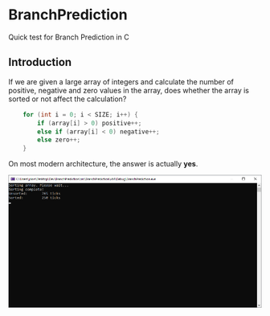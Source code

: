 # BranchPrediction
Quick test for Branch Prediction in C

## Introduction

If we are given a large array of integers and calculate the number of positive, negative and zero values in the array, does whether the array is sorted or not affect the calculation?

```C
    for (int i = 0; i < SIZE; i++) {
        if (array[i] > 0) positive++;
        else if (array[i] < 0) negative++;
        else zero++;
    }    
```

On most modern architecture, the answer is actually **yes**.

![Screenshot](https://github.com/James-P-D/CDump/blob/master/src/BranchPrediction/Screenshot.png)